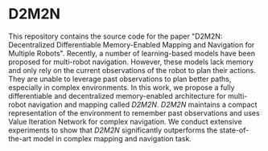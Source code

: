 # D2M2N
This repository contains the source code for the paper "D2M2N: Decentralized Differentiable Memory-Enabled Mapping and Navigation for Multiple Robots". Recently, a number of learning-based models have been proposed for multi-robot navigation. However, these models lack memory and only rely on the current observations of the robot to plan their actions. They are unable to leverage past observations to plan better paths, especially in complex environments. In this work, we propose a fully differentiable and decentralized memory-enabled architecture for multi-robot navigation and mapping called _D2M2N_. _D2M2N_ maintains a compact representation of the environment to remember past observations and uses Value Iteration Network for complex navigation. We conduct extensive experiments to show that _D2M2N_ significantly outperforms the state-of-the-art model in complex mapping and navigation task.
